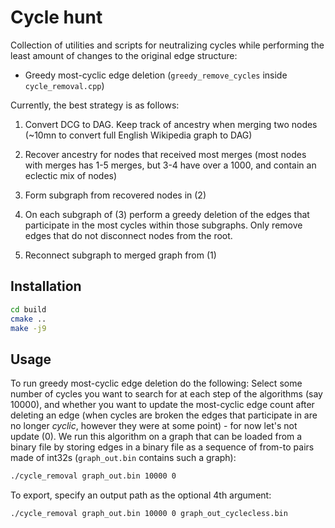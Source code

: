 # Cycle hunt

Collection of utilities and scripts for neutralizing cycles while performing the least amount of changes to the original edge structure:

* Greedy most-cyclic edge deletion (`greedy_remove_cycles` inside `cycle_removal.cpp`)

Currently, the best strategy is as follows:

1. Convert DCG to DAG. Keep track of ancestry when merging two nodes (~10mn to convert full English Wikipedia graph to DAG)

2. Recover ancestry for nodes that received most merges (most nodes with merges has 1-5 merges, but 3-4 have over a 1000, and contain an eclectic mix of nodes)

3. Form subgraph from recovered nodes in (2)

4. On each subgraph of (3) perform a greedy deletion of the edges that participate in the most cycles within those subgraphs. Only remove edges that do not disconnect nodes from the root.

5. Reconnect subgraph to merged graph from (1)

## Installation

```bash
cd build
cmake ..
make -j9
```

## Usage

To run greedy most-cyclic edge deletion do the following:
Select some number of cycles you want to search for at each step of the algorithms (say 10000),
and whether you want to update the most-cyclic edge count after deleting an edge (when cycles are broken the edges that participate in are no longer *cyclic*, however they were at some point) - for now let's not update (0). We run this algorithm on a graph that can be loaded from a binary file by storing edges in a binary file as a sequence of from-to pairs made of int32s (`graph_out.bin` contains such a graph):

```bash
./cycle_removal graph_out.bin 10000 0
```

To export, specify an output path as the optional 4th argument:

```bash
./cycle_removal graph_out.bin 10000 0 graph_out_cyclecless.bin
```
